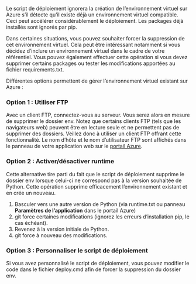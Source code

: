 Le script de déploiement ignorera la création de l’environnement virtuel sur Azure s’il détecte qu’il existe déjà un environnement virtuel compatible. Ceci peut accélérer considérablement le déploiement. Les packages déjà installés sont ignorés par pip.

Dans certaines situations, vous pouvez souhaiter forcer la suppression de cet environnement virtuel. Cela peut être intéressant notamment si vous décidez d’inclure un environnement virtuel dans le cadre de votre référentiel. Vous pouvez également effectuer cette opération si vous devez supprimer certains packages ou tester les modifications apportées au fichier requirements.txt.

Différentes options permettent de gérer l’environnement virtuel existant sur Azure :

### Option 1 : Utiliser FTP

Avec un client FTP, connectez-vous au serveur. Vous serez alors en mesure de supprimer le dossier env. Notez que certains clients FTP (tels que les navigateurs web) peuvent être en lecture seule et ne permettent pas de supprimer des dossiers. Veillez donc à utiliser un client FTP offrant cette fonctionnalité. Le nom d’hôte et le nom d’utilisateur FTP sont affichés dans le panneau de votre application web sur le [portail Azure](https://portal.azure.com).

### Option 2 : Activer/désactiver runtime

Cette alternative tire parti du fait que le script de déploiement supprime le dossier env lorsque celui-ci ne correspond pas à la version souhaitée de Python. Cette opération supprime efficacement l’environnement existant et en crée un nouveau.

1. Basculer vers une autre version de Python (via runtime.txt ou panneau **Paramètres de l’application** dans le portail Azure)
1. git force certaines modifications (ignorez les erreurs d’installation pip, le cas échéant).
1. Revenez à la version initiale de Python.
1. git force à nouveau des modifications.

### Option 3 : Personnaliser le script de déploiement

Si vous avez personnalisé le script de déploiement, vous pouvez modifier le code dans le fichier deploy.cmd afin de forcer la suppression du dossier env.

<!---HONumber=July15_HO4-->